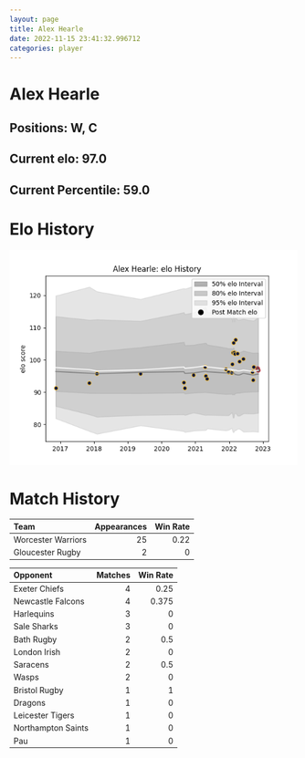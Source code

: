 ```yaml
---  
layout: page  
title: Alex Hearle  
date: 2022-11-15 23:41:32.996712  
categories: player  
---
```

# Alex Hearle

## Positions: W, C

## Current elo: 97.0

## Current Percentile: 59.0

# Elo History


![elo history](history_AlexHearle.png)
# Match History


| Team               |   Appearances |   Win Rate |
|:-------------------|--------------:|-----------:|
| Worcester Warriors |            25 |       0.22 |
| Gloucester Rugby   |             2 |       0    |

| Opponent           |   Matches |   Win Rate |
|:-------------------|----------:|-----------:|
| Exeter Chiefs      |         4 |      0.25  |
| Newcastle Falcons  |         4 |      0.375 |
| Harlequins         |         3 |      0     |
| Sale Sharks        |         3 |      0     |
| Bath Rugby         |         2 |      0.5   |
| London Irish       |         2 |      0     |
| Saracens           |         2 |      0.5   |
| Wasps              |         2 |      0     |
| Bristol Rugby      |         1 |      1     |
| Dragons            |         1 |      0     |
| Leicester Tigers   |         1 |      0     |
| Northampton Saints |         1 |      0     |
| Pau                |         1 |      0     |